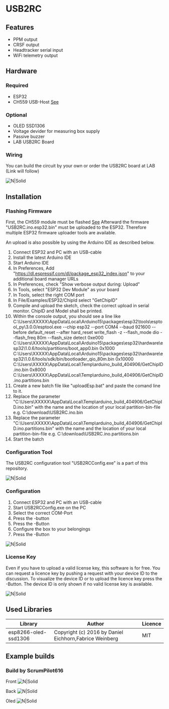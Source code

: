 # USB2RC


## Features
- PPM output
- CRSF output
- Headtracker serial input
- WiFi telemetry output

## Hardware

### Required
- ESP32
- CH559 USB-Host [See](https://github.com/ScrumPilot616/CH559sdccUSBHost)

### Optional
- OLED SSD1306 
- Voltage devider for measuring box supply 
- Passive buzzer
- LAB USB2RC Board
 
### Wiring
You can build the circuit by your own or order the USB2RC board at LAB (Link will follow)

![N|Solid](https://github.com/ScrumPilot616/USB2RC/blob/main/images/USB2RCWiring.png)


## Installation

### Flashing Firmware
First, the CH559 module must be flashed [See](https://github.com/ScrumPilot616/CH559sdccUSBHost)
Afterward the firmware "USB2RC.ino.esp32.bin" must be uploaded to the ESP32.
Therefore multiple ESP32 firmware uploader tools are available.

An upload is also possible by using the Arduino IDE as described below.

1. Connect ESP32 and PC with an USB-cable
2. Install the latest Arduino IDE
3. Start Arduino IDE
4. In Preferences, Add "https://dl.espressif.com/dl/package_esp32_index.json" to your additional board manager URLs
5. In Preferences, check "Show verbose output during: Upload"
6. In Tools, select "ESP32 Dev Module" as your board
7. In Tools, select the right COM port
8. In File/Examples/ESP32/ChipId select "GetChipID" 
9. Compile and upload the sketch, check the correct upload in serial monitor. ChipID and Model shall be printed.
10. Within the console output, you should see a line like 
    C:\Users\XXXXX\AppData\Local\Arduino15\packages\esp32\tools\esptool_py\3.0.0/esptool.exe --chip esp32 --port COM4 --baud 921600 --before default_reset --after hard_reset write_flash -z --flash_mode dio --flash_freq 80m --flash_size detect 0xe000 C:\Users\XXXXX\AppData\Local\Arduino15\packages\esp32\hardware\esp32\1.0.6/tools/partitions/boot_app0.bin 0x1000 C:\Users\XXXXX\AppData\Local\Arduino15\packages\esp32\hardware\esp32\1.0.6/tools/sdk/bin/bootloader_qio_80m.bin 0x10000 C:\Users\XXXXX\AppData\Local\Temp\arduino_build_404906/GetChipID.ino.bin 0x8000 C:\Users\XXXXX\AppData\Local\Temp\arduino_build_404906/GetChipID.ino.partitions.bin 
11. Create a new batch file like "uploadEsp.bat" and paste the comand line to it.
12. Replace the parameter "C:\Users\XXXXX\AppData\Local\Temp\arduino_build_404906/GetChipID.ino.bin" with the name and the location of your local partition-bin-file e.g. C:\download\USB2RC.ino.bin
12. Replace the parameter "C:\Users\XXXXX\AppData\Local\Temp\arduino_build_404906/GetChipID.ino.partitions.bin" with the name and the location of your local partition-bin-file e.g. C:\download\USB2RC.ino.partitions.bin
13. Start the batch


 


### Configuration Tool
The USB2RC configuration tool "USB2RCConfig.exe" is a part of this repository.

![N|Solid](https://github.com/ScrumPilot616/USB2RC/blob/main/images/USB2RCDataView.png)


### Configuration

1. Connect ESP32 and PC with an USB-cable
2. Start USB2RCConfig.exe on the PC
3. Select the correct COM-Port
4. Press the <Connect>-button
5. Press the <Configuration>-Button
6. Configure the box to your belongings
7. Press the <Save>-Button

![N|Solid](https://github.com/ScrumPilot616/USB2RC/blob/main/images/USB2RCConfiguration.png)

### License Key
Even if you have to upload a valid license key, this software is for free.
You can request a licence key by pushing a request with your device ID to the 
discussion. To visualize the device ID or to upload the licence key press the <Licence>-Button.
The device ID is only shown if no valid license key is available.

![N|Solid](https://github.com/ScrumPilot616/USB2RC/blob/main/images/USB2RCLicense.png)




## Used Libraries

| Library     | Author | Licence |
| ----------- | ------ | ------- |
| esp8266-oled-ssd1306 | Copyright (c) 2016 by Daniel Eichhorn,Fabrice Weinberg | MIT |



## Example builds
### Build by ScrumPilot616

Front
![N|Solid](https://github.com/ScrumPilot616/USB2RC/blob/main/images/USB2RC_SP_Example1.jpg)

Back
![N|Solid](https://github.com/ScrumPilot616/USB2RC/blob/main/images/USB2RC_SP_Example2.jpg)

Oled
![N|Solid](https://github.com/ScrumPilot616/USB2RC/blob/main/images/USB2RC_SP_Example3.jpg)




